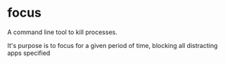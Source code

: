 # focus

A command line tool to kill processes.

It's purpose is to focus for a given period of time, blocking all distracting
apps specified
